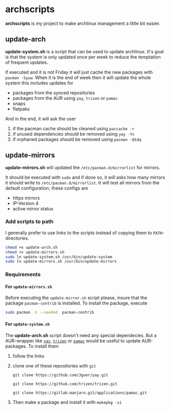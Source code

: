 # archscripts

**archscripts** is my project to make archlinux management a little bit easier.

## update-arch

**update-system.sh** is a script that can be used to update archlinux. It's goal is that the system is only updated once per week to reduce the temptation of frequent updates.

If executed and it is not Friday it will just cache the new packages with `pacman -Syuw`. When it is the end of week then it will update the whole system this includes updates for

+ packages from the synced repositories
+ packages from the AUR using `yay`, `trizen` or `pamac`
+ snaps
+ flatpaks

And in the end, it will ask the user

1. if the pacman cache should be cleaned using `paccache -r`
2. if unused dependencies should be removed using `yay -Yc`
3. if orphaned packages should be removed using `pacman -Qtdq`

## update-mirrors

**update-mirrors.sh** will updated the `/etc/pacman.d/mirrorlist` for mirrors.

It should be executed with `sudo` and if done so, it will asks how many mirrors it should write to `/etc/pacman.d/mirrorlist`. It will test all mirrors from the default configuration, these configs are

+ https mirrors
+ IP-Version 4
+ active mirror status

### Add scripts to path
I generally prefer to use links to the scripts instead of copying them to `PATH`-directories.
```bash
chmod +x update-arch.sh
chmod +x update-mirrors.sh
sudo ln update-system.sh /usr/bin/update-system
sudo ln update-mirrors.sh /usr/bin/update-mirrors
```

### Requirements

#### For `update-mirrors.sh`
Before executing the `update-mirror.sh` script please, insure that the package `pacman-contrib` is installed. To install the package, execute

```bash
sudo pacman -S --needed  pacman-contrib
```

#### For `update-system.sh`
The **update-arch.sh** script doesn't need any special dependecies. But a AUR-wrapper like [`yay`](https://github.com/Jguer/yay), [`trizen`](https://github.com/trizen/trizen) or [`pamac`](https://gitlab.manjaro.org/applications/pamac) would be useful to update AUR-packages.
To install them 
1. follow the links
2. clone one of these repositories with `git` 

     `git clone https://github.com/Jguer/yay.git`

     `git clone https://github.com/trizen/trizen.git`

     `git clone https://gitlab.manjaro.git/applications/pamac.git`
3. Then make a package and install it with 
    `makepkg -si`


